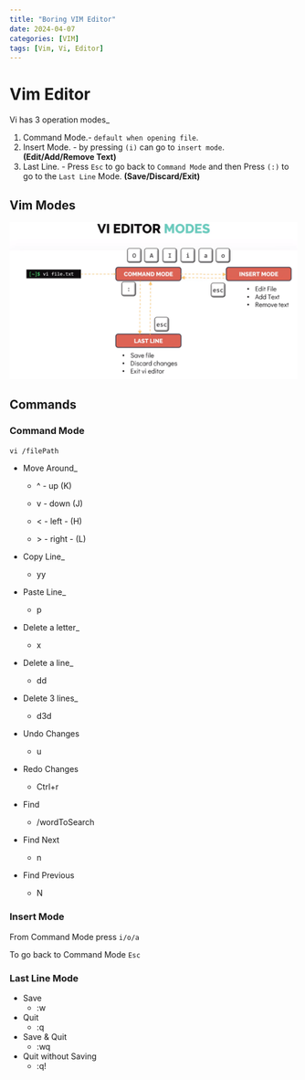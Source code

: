 ```yaml
---
title: "Boring VIM Editor"
date: 2024-04-07
categories: [VIM]
tags: [Vim, Vi, Editor]
---
```


# Vim Editor

Vi has 3 operation modes_
1. Command Mode.- `default when opening file`.
2. Insert Mode. - by pressing `(i)` can go to `insert mode`. **(Edit/Add/Remove Text)**
3. Last Line. - Press `Esc` to go back to `Command Mode` and then Press `(:)` to go to the `Last Line` Mode. **(Save/Discard/Exit)**

## Vim Modes
![vi-mode](/static/vi-mode.png)

## Commands

### Command Mode
`vi /filePath`
- Move Around_
  
  - ^ - up (K)

  - v - down (J)

  - < - left - (H)

  - \> - right - (L)

- Copy Line_
  - yy

- Paste Line_
  - p
- Delete a letter_
  - x
- Delete a line_
  - dd
- Delete 3 lines_
  - d3d
- Undo Changes
  - u
- Redo Changes
  - Ctrl+r
- Find
  - /wordToSearch
- Find Next
  - n
- Find Previous
  - N

### Insert Mode
From Command Mode press `i/o/a`

To go back to Command Mode `Esc`




### Last Line Mode
- Save
  - :w
- Quit
  - :q
- Save & Quit
  - :wq
- Quit without Saving
  - :q!

